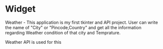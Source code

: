 # Widget
Weather - 
  This application is my first tkinter and API project. User can write the name of "City" or "Pincode,Country" and get all the information regarding Weather condition of that city and Temprature. 

Weather API is used for this
